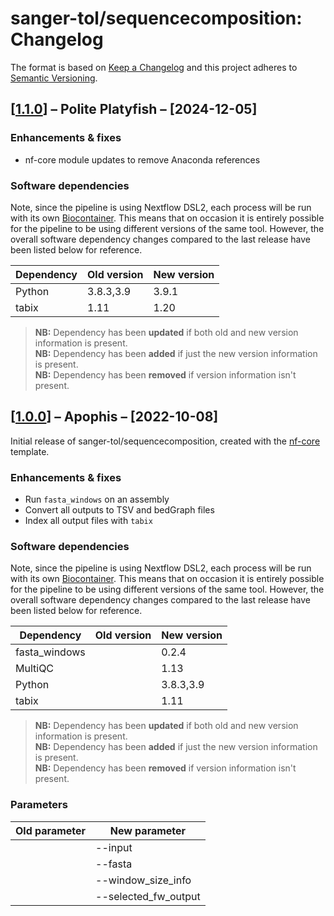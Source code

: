 # sanger-tol/sequencecomposition: Changelog

The format is based on [Keep a Changelog](https://keepachangelog.com/en/1.0.0/)
and this project adheres to [Semantic Versioning](https://semver.org/spec/v2.0.0.html).

## [[1.1.0](https://github.com/sanger-tol/sequencecomposition/releases/tag/1.1.0)] – Polite Platyfish – [2024-12-05]

### Enhancements & fixes

- nf-core module updates to remove Anaconda references

### Software dependencies

Note, since the pipeline is using Nextflow DSL2, each process will be run with its own [Biocontainer](https://biocontainers.pro/#/registry). This means that on occasion it is entirely possible for the pipeline to be using different versions of the same tool. However, the overall software dependency changes compared to the last release have been listed below for reference.

| Dependency | Old version | New version |
| ---------- | ----------- | ----------- |
| Python     | 3.8.3,3.9   | 3.9.1       |
| tabix      | 1.11        | 1.20        |

> **NB:** Dependency has been **updated** if both old and new version information is present. </br> **NB:** Dependency has been **added** if just the new version information is present. </br> **NB:** Dependency has been **removed** if version information isn't present.

## [[1.0.0](https://github.com/sanger-tol/sequencecomposition/releases/tag/1.0.0)] – Apophis – [2022-10-08]

Initial release of sanger-tol/sequencecomposition, created with the [nf-core](https://nf-co.re/) template.

### Enhancements & fixes

- Run `fasta_windows` on an assembly
- Convert all outputs to TSV and bedGraph files
- Index all output files with `tabix`

### Software dependencies

Note, since the pipeline is using Nextflow DSL2, each process will be run with its own [Biocontainer](https://biocontainers.pro/#/registry). This means that on occasion it is entirely possible for the pipeline to be using different versions of the same tool. However, the overall software dependency changes compared to the last release have been listed below for reference.

| Dependency    | Old version | New version |
| ------------- | ----------- | ----------- |
| fasta_windows |             | 0.2.4       |
| MultiQC       |             | 1.13        |
| Python        |             | 3.8.3,3.9   |
| tabix         |             | 1.11        |

> **NB:** Dependency has been **updated** if both old and new version information is present. </br> **NB:** Dependency has been **added** if just the new version information is present. </br> **NB:** Dependency has been **removed** if version information isn't present.

### Parameters

| Old parameter | New parameter        |
| ------------- | -------------------- |
|               | --input              |
|               | --fasta              |
|               | --window_size_info   |
|               | --selected_fw_output |
